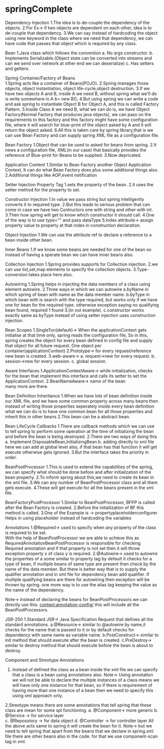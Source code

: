 # springComplete

Dependency Injection
1.The idea is to de-couple the dependency of the objects.
2.For Ex-> if two objects are dependent on each other, idea is to de-couple that dependency.
3.We can say instead of hardcoding the object using new keyword in the class where we need that dependency, we can have 
code that passes that object which is required by any class.

Bean
1.Java class which follows the convention
    a. No args constructor.
    b. Implements Serializable.(Object state can be converted into streams and can we send over network at other end we can deserialize)
    c. Has setters and getters.

Spring Container/Factory of Beans     
1.Spring acts like a container of Beans(POJO).
2.Spring manages those objects, object instantiation, object life-cycle,object destruction.
3.If we have two objects A and B, inside A we need B, without spring what we'll do is write somewhere in A b= new B();
4.But using spring we can write a code and ask spring to instantiate Object B for Object A, and this is called Factory Pattern.
5.Inside Class A we need B, what we can do is, we have Object Factory(Normal Factory that produces java objects), we can pass on the 
requirements to this factory and this factory might have some configuration file, where it will search for blue-print of 
the object asked by A and it will return the object asked.
6.All this is taken care by spring library,that is we can use Bean Factory and can supply spring XML file as a configuration file.

Bean Factory
1.Object that can be used to asked for beans from spring. 
2.It news a configuration file, XML(in our case) that basically provides the reference of Blue-print for Beans to be supplied.
3.Now depricated.

Application Content
1.Similar to Bean Factory another Object Application Context, It can do what Bean Factory does plus some additional things also.
2.Additional things like AOP,event notification


Setter Injection
Property Tag<property name="" value="">
1.sets the property of the bean.
2.it uses the setter method for the property to set.

Constructor Injection
<Constructor-arg value="">
1.In value we pass string but spring intelligently converts it to required type.
2.But this leads to serious problem that can come in case we have two Contructors one with string and other with int.
3.Then how spring will get to know which constructor it should call.
4.One of the way is to use type="" and pass dataType
5.index attribute-> assign property value to property at that index in construction declaration.

Object Injection
1.We can use the attribute ref to declare a reference to a bean inside other bean.

Inner Beans
1.If we know some beans are needed for one of the bean so instead of having a sperate bean we can have inner beans also.

Collection Injection
1.Spring provides supports for Collection injection.
2.we can use list,set,map elements to specify the collection objects.
3.Type-conversion takes place here also.

Autowiring
1.Spring helps in injecting the data members of a class using element autowire.
2.Three ways in which we can autowire
    a.byName in which spring of bean with name as the data member name.
    b.byType in which bean with is search with the type required, but works only if we have one for bean for the required type.
        otherwise exception saying no qualifying bean found, required 1 found 3.(in out example).
    c.constructor works exactly same as byType instead of using setter injection uses construction injection. 
    
Bean Scopes
1.SingleTon(default)-> When the applicationContext gets initialise at that time only, spring reads the configuration file,
So in this, spring creates the object for every bean defined in config file and supply that object for all future request.
    One object per container(applicationContext)
2.Prototype-> for every request/reference new bean is created.
3.web-aware->
    a. request->new for every request.
    b. session->new for every session.
    c. global session.     

Aware Interfaces
1.ApplicationContextAware-> while initialization, checks for the bean that implement this interface and calls its setter to 
set the ApplicationContext.
2.BeanNameAware-> name of the bean       
many more are there.

Bean Definition Inheritance
1.When we have lots of bean definition inside our XML file, and we have some common property across many beans
then instead of writing those properties seperately inside every bean definition what we can do is to have one common
bean for all those properties and inherit this in other beans
2.This bean can be a abstract bean.

Bean LifeCycle Callbacks
1.There are callback methods which we can use to tell spring to perform some operation at the time of initializing the 
bean and before the bean is being destroyed.
2.There are two ways of doing this
    a. Implement DisposableBean,InitializingBean
    b. adding directly to xml file
        here we can add at global level also, if that bean has that function it will get execute otherwise gets ignored.
3.But the interface takes the priority in order.

BeanPostProcessor
1.This is used to extend the capabilities of the spring, we can specify what should be done before and after initialization
of the bean property.
2.To inform spring about this,we need to create its bean in the xml file.
3.We can any number of BeanPostProcessor class and all them gets execute.
4.These will get execute for all the beans present in the xml file.

BeanFactoryPostProcessor
1.Similar to BeanPostProcessor, BFPP is called after the Bean Factory is created.
2.Before the initailization of BF this method is called.
3.One of the Example is -> propertyplaceholderconfigurer
    Helps in using placeholder instead of hardcoding the variables

Annotations
1.@Required-> used to specify when any property of the class is required to be set.    
    With the help of BeanPostProcessor we are able to achieve this as RequiredAnnotationBeanPostProcessor
    is responsible for checking Required annotation and if that property is not set then it will throw exception
    property x of class y is required.
2.@Autowire-> used to autowire the properties of a some similar to property tag
    by default it checks for a type of bean, if multiple beans of same type are present then check by the name of the
    data member.
    But there is better way that is to supply the qualifier annotation and in xml file for dependency bean add qualifier.
    If multiple qualifying beans are there for autowiring then exception will be thrown  by spring.
    one more way is to use the alias tag keeping the value as the name of the dependency.

Note-> Instead of declaring the beans for BeanPostProcessors we can directly use this:
        <context:annotation-config/> 
        this will include all the BeanPostProcessors.    

JSR-250
1.Standard JSR-> Java Specification Request that defines all the standard annotations.
    a.@Resource-> similar to @autowire by name,it checks for the name that is passed to it or by default checks for 
     dependency with same name as variable name.
    b.PostConstruct-> similar to init method that should execute after the bean is created.
    c.PreDestroy-> similar to destroy method that should execute before the bean is about to destroy.
    
Component and Streotype Annotations
1. Instead of defined the class as a bean inside the xml file we can specify that a class is a bean using annotations also.
Note-> Using annotation we will not be able to declare the multiple instances of a class means we will have only one 
instance for that bean, so if there is requirement of having more than one instance of a bean then we need to specify
this using xml approach only.

2.Streotype means there are some annotations that tell spring that these class are mean for some spl functioning.
    a. @Component->   more generic
    b. @Service ->    for service layer   
    c. @Reposotory -> for data object 
    d. @Controller -> for controller layer
    All the above acts same to spring it will create the bean for it.
 Note-> but we need to tell spring that apart from the beans that we declare in spring.xml file there are other beans 
 also in the code.
 for that we use component-scan tag in xml.          
            
